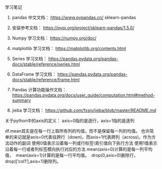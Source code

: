 学习笔记
1. pandas 中文文档：
https://www.pypandas.cn/
sklearn-pandas
2. 安装参考文档：
https://pypi.org/project/sklearn-pandas/1.5.0/
3. Numpy 学习文档：
https://numpy.org/doc/
4. matplotlib 学习文档：
https://matplotlib.org/contents.html

5. Series 学习文档：
https://pandas.pydata.org/pandas-docs/stable/reference/series.html

6. DataFrame 学习文档：
https://pandas.pydata.org/pandas-docs/stable/reference/frame.html

7. Pandas 计算功能操作文档：
https://pandas.pydata.org/docs/user_guide/computation.html#method-summary

8. jieba 学习文档：
https://github.com/fxsjy/jieba/blob/master/README.md

关于python中的axis的定义：
axis=0指的是逐行，axis=1指的是逐列

df.mean其实是在每一行上取所有列的均值，而不是保留每一列的均值。
也许简单的来记就是axis=0代表往跨行（down)，而axis=1代表跨列（across)，作为方法动作的副词
使用0值表示沿着每一列或行标签\索引值向下执行方法
使用1值表示沿着每一行或者列标签模向执行对应的方法
mean(axis=0)计算的是每一列平均值， 
mean(axis=1)计算的是每一行平均值。 
drop(0,axis=0)删除行， 
drop([‘col1’],axis=1)删除列。
